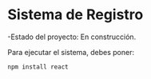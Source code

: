 <h1>Sistema de Registro</h1> 

-Estado del proyecto: En construcción.


Para ejecutar el sistema, debes poner:

```npm install react```

